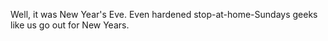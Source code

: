 Well, it was New Year's Eve. Even hardened stop-at-home-Sundays geeks like us go out for New Years.
